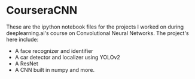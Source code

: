 # CourseraCNN

These are the ipython notebook files for the projects I worked on during
deeplearning.ai's course on Convolutional Neural Networks. The project's here
include:
- A face recognizer and identifier
- A car detector and localizer using YOLOv2
- A ResNet
- A CNN built in numpy
and more.
